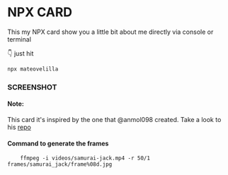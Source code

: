 # NPX CARD

This my NPX card show you a little bit about me directly via console or terminal

👇 just hit

```bash
npx mateovelilla
```

### SCREENSHOT



#### Note:

This card it's inspired by the one that @anmol098 created. Take a look to his [repo](https://github.com/anmol098/npx_card)

#### Command to generate the frames
```
    ffmpeg -i videos/samurai-jack.mp4 -r 50/1 frames/samurai_jack/frame%08d.jpg
```